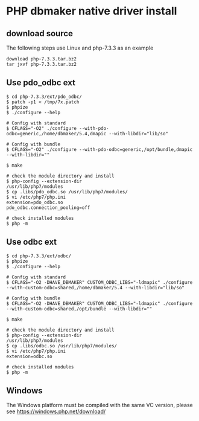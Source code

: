 # PHP dbmaker native driver install
## download source
The following steps use Linux and php-7.3.3 as an example
```
download php-7.3.3.tar.bz2
tar jxvf php-7.3.3.tar.bz2
```

## Use pdo_odbc ext
```
$ cd php-7.3.3/ext/pdo_odbc/
$ patch -p1 < /tmp/7x.patch
$ phpize
$ ./configure --help

# Config with standard
$ CFLAGS="-O2" ./configure --with-pdo-odbc=generic,/home/dbmaker/5.4,dmapic --with-libdir="lib/so"

# Config with bundle
$ CFLAGS="-O2" ./configure --with-pdo-odbc=generic,/opt/bundle,dmapic --with-libdir=""

$ make

# check the module directory and install
$ php-config --extension-dir
/usr/lib/php7/modules
$ cp .libs/pdo_odbc.so /usr/lib/php7/modules/
$ vi /etc/php7/php.ini
extension=pdo_odbc.so
pdo_odbc.connection_pooling=off

# check installed modules
$ php -m
```

## Use odbc ext
```
$ cd php-7.3.3/ext/odbc/
$ phpize
$ ./configure --help

# Config with standard
$ CFLAGS="-O2 -DHAVE_DBMAKER" CUSTOM_ODBC_LIBS="-ldmapic" ./configure --with-custom-odbc=shared,/home/dbmaker/5.4 --with-libdir="lib/so"

# Config with bundle
$ CFLAGS="-O2 -DHAVE_DBMAKER" CUSTOM_ODBC_LIBS="-ldmapic" ./configure --with-custom-odbc=shared,/opt/bundle --with-libdir=""

$ make

# check the module directory and install
$ php-config --extension-dir
/usr/lib/php7/modules
$ cp .libs/odbc.so /usr/lib/php7/modules/
$ vi /etc/php7/php.ini
extension=odbc.so

# check installed modules
$ php -m
```

## Windows
The Windows platform must be compiled  with the same VC version,
please see https://windows.php.net/download/

